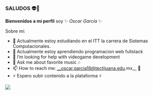 ### SALUDOS  👽👋


**Bienvenidos a mi perfil** soy ✨ _Oscar García_ ✨ 

Sobre mi:

- 💾 Actualmente estoy estudiando en el ITT la carrera de Sistemas Computacionales.
- 🌱 Actualmente estoy aprendiendo programacion web fullstack
- 🤔 I’m looking for help with videogame development
- 💬 Ask me about favorite music 🎶
- 📫 How to reach me: __oscar.garcia18@tectijuana.edu.mx__ 🗿
- ⚡ Espero subir contenido a la plataforma ⚡ 

![](https://i.kym-cdn.com/photos/images/newsfeed/002/366/098/a74.jpg)



